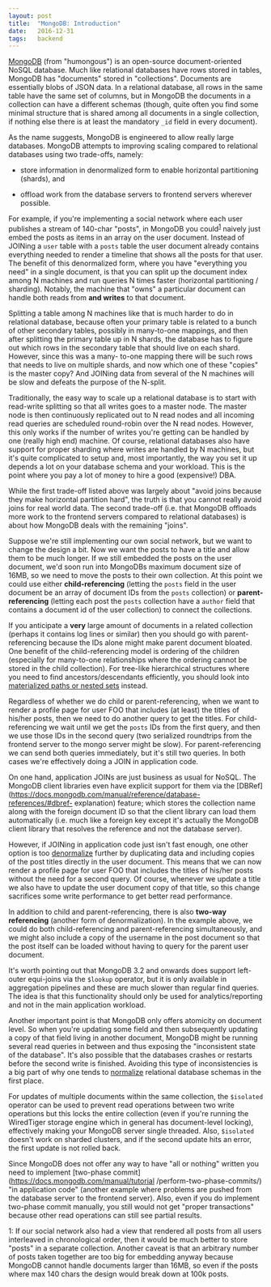 ```yaml
---
layout: post
title:  "MongoDB: Introduction"
date:   2016-12-31
tags:   backend
---
```


[MongoDB](https://www.mongodb.com/) (from "humongous") is an open-source
document-oriented NoSQL database. Much like relational databases have rows
stored in tables, MongoDB has "documents" stored in "collections". Documents are
essentially blobs of JSON data. In a relational database, all rows in the same
table have the same set of columns, but in MongoDB the documents in a
collection can have a different schemas (though, quite often you find some
minimal structure that is shared among all documents in a single collection, if
nothing else there is at least the mandatory ```_id``` field in every document).

As the name suggests, MongoDB is engineered to allow really large databases.
MongoDB attempts to improving scaling compared to relational databases using two
trade-offs, namely:

* store information in denormalized form to enable horizontal partitioning
(shards), and

* offload work from the database servers to frontend servers wherever possible.

For example, if you're implementing a social network where each user publishes a
stream of 140-char "posts", in MongoDB you could<sup>[1](#footnote1)</sup>
naively just embed the posts as items in an array on the user document. Instead
of JOINing a ```user``` table with a ```posts``` table the user document already
contains everything needed to render a timeline that shows all the posts for
that user. The benefit of this denormalized form, where you have "everything you
need" in a single document, is that you can split up the document index among N
machines and run queries N times faster (horizontal partitioning / sharding).
Notably, the machine that "owns" a particular document can handle both reads
from **and writes** to that document.

Splitting a table among N machines like that is much harder to do in relational
database, because often your primary table is related to a bunch of other
secondary tables, possibly in many-to-one mappings, and then after splitting the
primary table up in N shards, the database has to figure out which rows in the
secondary table that should live on each shard. However, since this was a many-
to-one mapping there will be such rows that needs to live on multiple shards,
and now which one of these "copies" is the master copy? And JOINing data from
several of the N machines will be slow and defeats the purpose of the N-split.

Traditionally, the easy way to scale up a relational database is to start with
read-write splitting so that all writes goes to a master node. The master node
is then continuously replicated out to N read nodes and all incoming read
queries are scheduled round-robin over the N read nodes. However, this only
works if the number of writes you're getting can be handled by one (really high
end) machine. Of course, relational databases also have support for proper
sharding where writes are handled by N machines, but it's quite complicated to
setup and, most importantly, the way you set it up depends a lot on your
database schema and your workload. This is the point where you pay a lot of
money to hire a good (expensive!) DBA.

While the first trade-off listed above was largely about "avoid joins because
they make horizontal partition hard", the truth is that you cannot really avoid
joins for real world data. The second trade-off (i.e. that MongoDB offloads more
work to the frontend servers compared to relational databases) is about how
MongoDB deals with the remaining "joins".

Suppose we're still implementing our own social network, but we want to change
the design a bit. Now we want the posts to have a title and allow them to be
much longer. If we still embedded the posts on the user document, we'd soon run
into MongoDBs maximum document size of 16MB, so we need to move the posts to
their own collection. At this point we could use either **child-referencing**
(letting the ```posts``` field in the user document be an array of document IDs
from the ```posts``` collection) or **parent-referencing** (letting each post the
```posts``` collection have a ```author``` field that contains a document id
of the user collection) to connect the collections.

If you anticipate a **very** large amount of documents in a related collection
(perhaps it contains log lines or similar) then you should go with parent-
referencing because the IDs alone might make parent document bloated. One
benefit of the child-referencing model is ordering of the children (especially
for many-to-one relationships where the ordering cannot be stored in the child
collection). For tree-like hierarchical structures where you need to find
ancestors/descendants efficiently, you should look into [materialized paths or
nested sets](https://docs.mongodb.com/manual/tutorial/model-tree-structures/)
instead.

Regardless of whether we do child or parent-referencing, when we want to render
a profile page for user FOO that includes (at least) the titles of his/her
posts, then we need to do another query to get the titles. For child-referencing
we wait until we get the ```posts``` IDs from the first query, and then we use
those IDs in the second query (two serialized roundtrips from the frontend
server to the mongo server might be slow). For parent-referencing we can send
both queries immediately, but it's still two queries. In both cases we're
effectively doing a JOIN in application code.

On one hand, application JOINs are just business as usual for NoSQL. The MongoDB
client libraries even have explicit support for them via the
[DBRef](https://docs.mongodb.com/manual/reference/database-references/#dbref-
explanation) feature; which stores the collection name along with the foreign
document ID so that the client library can load them automatically (i.e. much
like a foreign key except it's actually the MongoDB client library that resolves
the reference and not the database server).

However, if JOINing in application code just isn't fast enough, one other option
is too [denormalize](https://en.wikipedia.org/wiki/Denormalization) further by
duplicating data and including copies of the post titles directly in the user
document. This means that we can now render a profile page for user FOO that
includes the titles of his/her posts without the need for a second query. Of
course, whenever we update a title we also have to update the user document copy
of that title, so this change sacrifices some write performance to get better
read performance.

In addition to child and parent-referencing, there is also **two-way
referencing** (another form of denormalization). In the example above, we could
do both child-referencing and parent-referencing simultaneously, and we might
also include a copy of the username in the post document so that the post itself
can be loaded without having to query for the parent user document.

It's worth pointing out that MongoDB 3.2 and onwards does support left-outer
equi-joins via the ```$lookup``` operator, but it is only available in
aggregation pipelines and these are much slower than regular find queries. The
idea is that this functionality should only be used for analytics/reporting and
not in the main application workload.

Another important point is that MongoDB only offers atomicity on document level.
So when you're updating some field and then subsequently updating a copy of that
field living in another document, MongoDB might be running several read queries
in between and thus exposing the "inconsistent state of the database". It's also
possible that the databases crashes or restarts before the second write is
finished. Avoiding this type of inconsistencies is a big part of why one tends
to [normalize](https://en.wikipedia.org/wiki/Database_normalization) relational
database schemas in the first place.

For updates of multiple documents within the same collection, the
```$isolated``` operator can be used to prevent read operations between two
write operations but this locks the entire collection (even if you're running
the WiredTiger storage engine which in general has document-level locking),
effectively making your MongoDB server single threaded. Also, ```$isolated```
doesn't work on sharded clusters, and if the second update hits an error, the
first update is not rolled back.

Since MongoDB does not offer any way to have "all or nothing" written you need
to implement [two-phase commit](https://docs.mongodb.com/manual/tutorial
/perform-two-phase-commits/) "in application code" (another example where
problems are pushed from the database server to the frontend server). Also, even
if you do implement two-phase commit manually, you still would not get
"proper transactions" because other read operations can still see partial results.


<p class="footnote"><a name="footnote1">1</a>: If our social network also had a
view that rendered all posts from all users interleaved in chronological order,
then it would be much better to store "posts" in a separate collection. Another
caveat is that an arbitrary number of posts taken together are too big for
embedding anyway because MongoDB cannot handle documents larger than 16MB,
so even if the posts where max 140 chars the design would break down at 100k
posts.</p>





